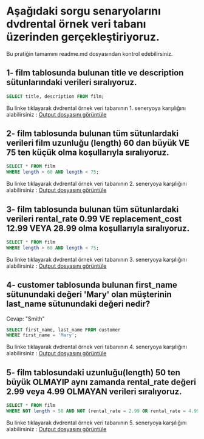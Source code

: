 # Aşağıdaki sorgu senaryolarını dvdrental örnek veri tabanı üzerinden gerçekleştiriyoruz.
Bu pratiğin tamamını readme.md dosyasından kontrol edebilirsiniz. 

## 1- film tablosunda bulunan title ve description sütunlarındaki verileri sıralıyoruz.
```sql
SELECT title, description FROM film;
```
Bu linke tıklayarak dvdrental örnek veri tabanının 1. seneryoya karşılığını alabilirsiniz : 
[Output dosyasını görüntüle](output_veri/data_1.csv)




## 2- film tablosunda bulunan tüm sütunlardaki verileri film uzunluğu (length) 60 dan büyük VE 75 ten küçük olma koşullarıyla sıralıyoruz.
```sql
SELECT * FROM film
WHERE length > 60 AND length < 75;
```
Bu linke tıklayarak dvdrental örnek veri tabanının 2. seneryoya karşılığını alabilirsiniz : 
[Output dosyasını görüntüle](output_veri/data_2.csv)





## 3- film tablosunda bulunan tüm sütunlardaki verileri rental_rate 0.99 VE replacement_cost 12.99 VEYA 28.99 olma koşullarıyla sıralıyoruz.
```sql
SELECT * FROM film
WHERE length > 60 AND length < 75;
```
Bu linke tıklayarak dvdrental örnek veri tabanının 3. seneryoya karşılığını alabilirsiniz : 
[Output dosyasını görüntüle](output_veri/data_3.csv)





## 4- customer tablosunda bulunan first_name sütunundaki değeri 'Mary' olan müşterinin last_name sütunundaki değeri nedir?
Cevap: "Smith"
```sql
SELECT first_name, last_name FROM customer
WHERE first_name = 'Mary';
```
Bu linke tıklayarak dvdrental örnek veri tabanının 4. seneryoya karşılığını alabilirsiniz : 
[Output dosyasını görüntüle](output_veri/data_4.csv)





## 5- film tablosundaki uzunluğu(length) 50 ten büyük OLMAYIP aynı zamanda rental_rate değeri 2.99 veya 4.99 OLMAYAN verileri sıralıyoruz.
```sql
SELECT * FROM film
WHERE NOT length > 50 AND NOT (rental_rate = 2.99 OR rental_rate = 4.99);
```
Bu linke tıklayarak dvdrental örnek veri tabanının 5. seneryoya karşılığını alabilirsiniz : 
[Output dosyasını görüntüle](output_veri/data_5.csv)